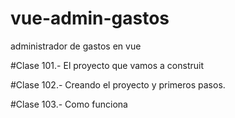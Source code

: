 # vue-admin-gastos
 administrador de gastos en vue

#Clase 101.- El proyecto que vamos a construit

#Clase 102.- Creando el proyecto y primeros pasos.

#Clase 103.- Como funciona <style> en los single file components?, que es style scoped? y mas
-npm i sass

#Clase 104.- Añadiendo css global.

#Clase 105.- Primeros pasos con el formulario de presupuestos

#Clase 106. Finalizando el Formulario de presupuesto.

#Clase 107.- Validando el presupuesto.

#Clase 108.- Mostrando una alerta de error si el presupuesto es invalido.

#Clase 109.- Mostrando de forma condicional un componente si el presupuesto es valido.

#Clase 110.- Trabajando con la pantalla de gastos, disponible,  Gastado y más

#Clase 111.- Css al panel del presupuesto.

#Clase 112.- Mostrando el presupuesto disponible.

#Clase 113.- Formatear cantidades como dinero.

#Clase 114.- Añadiendo un botón para nuevos gastos.

#Clase 115.- Creando el componente para el modal.

#Clase 116.- Css al componente Modal.

#Clase 117.- Añadiendo el formulario en el Modal.

#Clase 118.- Css al formulario Modal.

#Clase 119.- Añadiendo una animación al modal.

#Clase 120.- Creando el state para los gastos

#Clase 121.- Escribiendo en el state principal desde el modal con $.emit

#Clase 122.- Validando los nuevos gastos

#Clase 123.- Emitiendo hacia el componente padre.

#Clase 124.- Almacenando Gastos en el state.

#Clase 125.- Generando un unico ID sin dependencias

#Clase 126.- Ocultar Modal y reiniciar formulario una vez que se agrega un gasto.

#Clase 127.- Primeros pasos mostrando los gastos.

#Clase 128.- Mostrar los gastos e iconos de las categorias.

#Clase 129.- Aplicando css a los gastos

#Clase 130.- Fijar el modal si tenemos muchos gastos

#Clase 131.- Calcular el Total Gastado en base a los gastoos y RETO 03

#Clase 133.- Validar que el usuario no gaste más de lo disponible

#Clase 134.- Definiendo un gasto a Editar
